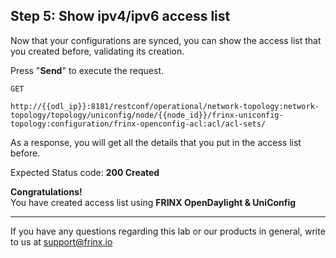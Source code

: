 ## Step 5: Show ipv4/ipv6 access list

Now that your configurations are synced, you can show the access list that you created before, validating its creation.


Press "**Send**" to execute the request.


```
GET

http://{{odl_ip}}:8181/restconf/operational/network-topology:network-topology/topology/uniconfig/node/{{node_id}}/frinx-uniconfig-topology:configuration/frinx-openconfig-acl:acl/acl-sets/
```

As a response, you will get all the details that you put in the access list before.


Expected Status code: **200 Created**

**Congratulations!** <br>
You have created access list using **FRINX OpenDaylight & UniConfig**

---
If you have any questions regarding this lab or our products in general, write to us at [support@frinx.io](mailto:support@frinx.io)